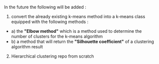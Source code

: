 In the future the following will be added :

1. convert the already existing k-means method into a k-means class equipped with the following methods : 
- a) the **"Elbow method"** which is a method used to determine the number of clusters for the k-means algorithm
- b) a method that will return the **"Silhouette coefficient"** of a clustering algorithm result

2. Hierarchical clustering repo from scratch
